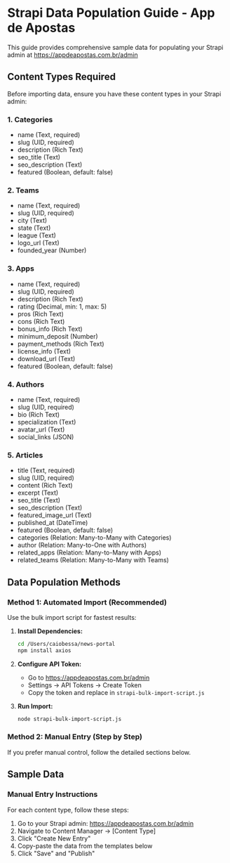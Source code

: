 # Strapi Data Population Guide - App de Apostas

This guide provides comprehensive sample data for populating your Strapi admin at https://appdeapostas.com.br/admin

## Content Types Required

Before importing data, ensure you have these content types in your Strapi admin:

### 1. Categories
- name (Text, required)
- slug (UID, required) 
- description (Rich Text)
- seo_title (Text)
- seo_description (Text)
- featured (Boolean, default: false)

### 2. Teams  
- name (Text, required)
- slug (UID, required)
- city (Text)
- state (Text) 
- league (Text)
- logo_url (Text)
- founded_year (Number)

### 3. Apps
- name (Text, required)
- slug (UID, required)
- description (Rich Text)
- rating (Decimal, min: 1, max: 5)
- pros (Rich Text)
- cons (Rich Text)
- bonus_info (Rich Text)
- minimum_deposit (Number)
- payment_methods (Rich Text)
- license_info (Text)
- download_url (Text)
- featured (Boolean, default: false)

### 4. Authors
- name (Text, required)
- slug (UID, required)
- bio (Rich Text)
- specialization (Text)
- avatar_url (Text)
- social_links (JSON)

### 5. Articles
- title (Text, required)
- slug (UID, required)
- content (Rich Text)
- excerpt (Text)
- seo_title (Text)
- seo_description (Text)
- featured_image_url (Text)
- published_at (DateTime)
- featured (Boolean, default: false)
- categories (Relation: Many-to-Many with Categories)
- author (Relation: Many-to-One with Authors)
- related_apps (Relation: Many-to-Many with Apps)
- related_teams (Relation: Many-to-Many with Teams)

## Data Population Methods

### Method 1: Automated Import (Recommended)
Use the bulk import script for fastest results:

1. **Install Dependencies:**
   ```bash
   cd /Users/caiobessa/news-portal
   npm install axios
   ```

2. **Configure API Token:**
   - Go to https://appdeapostas.com.br/admin
   - Settings → API Tokens → Create Token
   - Copy the token and replace in `strapi-bulk-import-script.js`

3. **Run Import:**
   ```bash
   node strapi-bulk-import-script.js
   ```

### Method 2: Manual Entry (Step by Step)
If you prefer manual control, follow the detailed sections below.

## Sample Data

### Manual Entry Instructions

For each content type, follow these steps:
1. Go to your Strapi admin: https://appdeapostas.com.br/admin
2. Navigate to Content Manager → [Content Type]
3. Click "Create New Entry"
4. Copy-paste the data from the templates below
5. Click "Save" and "Publish"
